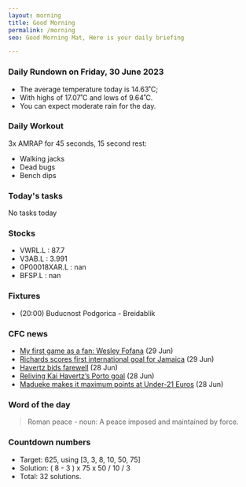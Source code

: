 ```yaml
---
layout: morning
title: Good Morning
permalink: /morning
seo: Good Morning Mat, Here is your daily briefing

---
```


<!-- weather_marker starts -->
### Daily Rundown on Friday, 30 June 2023

- The average temperature today is 14.63˚C;
- With highs of 17.07˚C and lows of 9.64˚C.
- You can expect moderate rain for the day.

<!-- weather_marker ends -->

### Daily Workout
<!-- workout_marker starts -->
3x AMRAP for 45 seconds, 15 second rest:

- Walking jacks
- Dead bugs
- Bench dips

<!-- workout_marker ends -->

### Today's tasks
<!-- task_marker starts -->
No tasks today
<!-- task_marker ends -->

### Stocks

<!-- stocks_marker starts -->

- VWRL.L : 87.7
- V3AB.L : 3.991
- 0P00018XAR.L : nan
- BFSP.L : nan

<!-- stocks_marker ends -->

### Fixtures

<!-- sports_marker starts -->

<ul>
<li>(20:00) Buducnost Podgorica - Breidablik</li>
</ul>

<!-- sports_marker ends -->

### CFC news

<!-- cfc_marker starts -->
- [My first game as a fan: Wesley Fofana](https://chelseafc.com/en/news/article/my-first-game-as-a-fan-wesley-fofana) (29 Jun)
- [Richards scores first international goal for Jamaica](https://chelseafc.com/en/news/article/richards-scores-first-international-goal-for-jamaica) (29 Jun)
- [Havertz bids farewell](https://chelseafc.com/en/news/article/havertz-bids-farewell) (28 Jun)
- [Reliving Kai Havertz’s Porto goal](https://chelseafc.com/en/news/article/reliving-kai-havertzs-porto-goal) (28 Jun)
- [Madueke makes it maximum points at Under-21 Euros](https://chelseafc.com/en/news/article/madueke-makes-it-maximum-points-at-under-21-euros) (28 Jun)

<!-- cfc_marker ends -->

### Word of the day
<!-- word_marker starts -->

 > Roman peace - noun: A peace imposed and maintained by force.

<!-- word_marker ends -->

### Countdown numbers
<!-- game_marker starts -->

- Target: 625, using [3, 3, 8, 10, 50, 75]
- Solution: ( 8 - 3 ) x 75 x 50 / 10 / 3
- Total: 32 solutions.

<!-- game_marker ends -->
